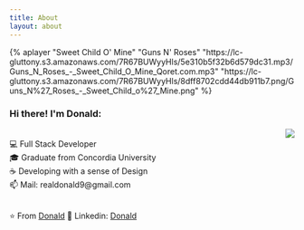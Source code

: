 ```yaml
---
title: About
layout: about
---
```



<link rel="stylesheet" href="https://cdn.jsdelivr.net/npm/aplayer@1.10/dist/APlayer.min.css">
<script src="https://cdn.jsdelivr.net/npm/aplayer@1.10/dist/APlayer.min.js"></script>
{% aplayer "Sweet Child O' Mine" "Guns N' Roses" "https://lc-gluttony.s3.amazonaws.com/7R67BUWyyHls/5e310b5f32b6d579dc31.mp3/Guns_N_Roses_-_Sweet_Child_O_Mine_Qoret.com.mp3" "https://lc-gluttony.s3.amazonaws.com/7R67BUWyyHls/8dff8702cdd44db911b7.png/Guns_N%27_Roses_-_Sweet_Child_o%27_Mine.png" %}




### Hi there!   I'm Donald:

<img align='right' src="https://github-readme-stats.vercel.app/api?username=realdonald1994&show_icons=true&hide_border=true">
<br>
💻 Full Stack Developer<br>
🎓 Graduate from Concordia University<br>
☕  Developing with a sense of Design<br>   
📫 Mail: realdonald9@gmail.com<br>

<br>

⭐️ From [Donald](https://github.com/realdonald1994)                    📝 Linkedin: [Donald](https://www.linkedin.com/in/zhongxu-huang/)<br>


